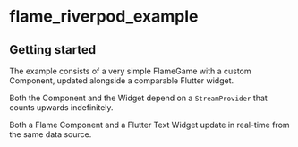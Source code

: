 
# flame_riverpod_example

## Getting started

The example consists of a very simple FlameGame with a custom 
Component, updated alongside a comparable Flutter widget. 

Both the Component and the Widget depend on a `StreamProvider`
that counts upwards indefinitely.

Both a Flame Component and a Flutter Text Widget update in real-time from
the same data source.
